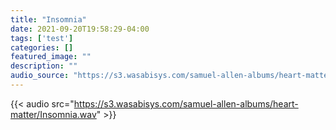 ```yaml
---
title: "Insomnia"
date: 2021-09-20T19:58:29-04:00
tags: ['test']
categories: []
featured_image: ""
description: ""
audio_source: "https://s3.wasabisys.com/samuel-allen-albums/heart-matter/Insomnia.wav"
---
```

{{< audio src="https://s3.wasabisys.com/samuel-allen-albums/heart-matter/Insomnia.wav" >}}